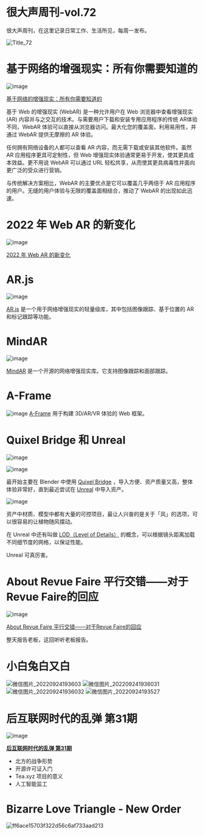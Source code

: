 # 很大声周刊-vol.72
很大声周刊，在这里记录日常工作、生活所见，每周一发布。

![Title_72](https://user-images.githubusercontent.com/20842136/192096564-6c557f4c-99e6-400d-8444-84cdf610f305.png)


# 基于网络的增强现实：所有你需要知道的
![image](https://user-images.githubusercontent.com/20842136/192094468-b74c490a-6cb9-4814-b4d7-b46cf94add86.png)

[基于网络的增强现实：所有你需要知道的](https://wear-studio.com/all-about-webar/)

基于 Web 的增强现实 (WebAR) 是一种允许用户在 Web 浏览器中查看增强现实 (AR) 内容并与之交互的技术。与需要用户下载和安装专用应用程序的传统 AR体验不同，WebAR 体验可以直接从浏览器访问。最大化您的覆盖面，利用易用性，并通过 WebAR 提供无摩擦的 AR 体验。

任何拥有网络设备的人都可以查看 AR 内容，而无需下载或安装其他软件。虽然 AR 应用程序更具可定制性，但 Web 增强现实体验通常更易于开发，使其更具成本效益。更不用说 WebAR 可以通过 URL 轻松共享，从而使其更具病毒性并面向更广泛的受众进行营销。

与传统解决方案相比，WebAR 的主要优点是它可以覆盖几乎两倍于 AR 应用程序的用户。无缝的用户体验与无限的覆盖面相结合，推动了 WebAR 的出现如此迅速。

# 2022 年 Web AR 的新变化
![image](https://user-images.githubusercontent.com/20842136/192095923-d13b1318-79a9-4a7f-bf96-5293d7cd7f4d.png)

[2022 年 Web AR 的新变化](https://medium.com/chialab-open-source/whats-new-about-web-ar-on-2022-cf3cb3e578b2)

# AR.js
![image](https://user-images.githubusercontent.com/20842136/192095966-c56b1c1c-7780-4f6d-93e8-14610ed82c19.png)

[AR.js](https://ar-js-org.github.io/AR.js-Docs/) 是一个用于网络增强现实的轻量级库，其中包括图像跟踪、基于位置的 AR 和标记跟踪等功能。

# MindAR
![image](https://user-images.githubusercontent.com/20842136/192097204-b3c820d7-6837-4715-b2f5-48c7c5c15fd9.png)

[MindAR](https://hiukim.github.io/mind-ar-js-doc/) 是一个开源的网络增强现实库。它支持图像跟踪和面部跟踪。

# A-Frame
![image](https://user-images.githubusercontent.com/20842136/192096088-3a9b15a1-6c1a-4ce4-9a84-930604ecc6f2.png)
[A-Frame](https://aframe.io/) 用于构建 3D/AR/VR 体验的 Web 框架。

# Quixel Bridge 和 Unreal
![image](https://user-images.githubusercontent.com/20842136/192094616-eaf9abb9-5971-4438-8f13-4dbec7fc0b3a.png)

![image](https://user-images.githubusercontent.com/20842136/192094779-11fac667-9813-453d-9915-73706a80e033.png)

最开始主要在 Blender 中使用  [Quixel Bridge](https://quixel.com/bridge) ，导入方便、资产质量又高，整体体验非常好，直到最近尝试在 [Unreal](https://www.unrealengine.com/en-US/unreal-engine-5?sessionInvalidated=true) 中导入资产。

![image](https://user-images.githubusercontent.com/20842136/192094753-e1b95c10-4780-46d1-b86d-ac943d135507.png)

资产中材质、模型中都有大量的可控项目，最让人兴奋的是关于「风」的选项，可以很容易的让植物随风摆动。

在 Unreal 中还有叫做 [LOD（Level of Details）](https://docs.unrealengine.com/5.0/zh-CN/creating-and-using-lods-in-unreal-engine/) 的概念，可以根据镜头距离加载不同细节度的网格，以保证性能。

Unreal 可真厉害。

# About Revue Faire 平行交错——对于Revue Faire的回应
![image](https://user-images.githubusercontent.com/20842136/192099601-b843cc53-f314-4722-b266-373c9b775173.png)

[About Revue Faire 平行交错——对于Revue Faire的回应](https://mp.weixin.qq.com/s/S_ss5dc0vrYkMYGF073Veg)

整天报告老板，这回听听老板报告。

# 小白兔白又白
![微信图片_20220924193603](https://user-images.githubusercontent.com/20842136/192095865-f7eee23a-7c0f-4987-a019-016ad08f88c7.jpg)
![微信图片_202209241936031](https://user-images.githubusercontent.com/20842136/192095869-bb438b34-cc97-46bd-b395-e85e9f1b5daa.jpg)
![微信图片_202209241936032](https://user-images.githubusercontent.com/20842136/192095871-4d4ff3d5-5afb-4a73-b5a6-050a0343bc7d.jpg)
![微信图片_20220924193527](https://user-images.githubusercontent.com/20842136/192095893-62f59c9f-ff5c-468c-ab11-a3e1d27e422a.jpg)

# 后互联网时代的乱弹 第31期
![image](https://user-images.githubusercontent.com/20842136/192142772-b7a5c85d-668a-432a-b82e-d6c0e08a88fc.png)

**[后互联网时代的乱弹 第31期](https://www.bilibili.com/video/BV1rG4y1s7hK/?spm_id_from=444.41.list.card_archive.click&vd_source=6c68891752436b0097051bf700e169a9)**

- 北方的战争形势
- 开源许可证入门
- Tea.xyz 项目的意义
- 人工智能监工

# Bizarre Love Triangle - New Order
![ff6ace15703f322d56c6af733aad213](https://user-images.githubusercontent.com/20842136/192095917-356783ca-c5c1-4a37-8485-10c8c130dbd2.jpg)
